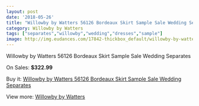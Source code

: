 ```yaml
---
layout: post
date: '2018-05-26'
title: "Willowby by Watters 56126 Bordeaux Skirt Sample Sale Wedding Separates"
category: Willowby by Watters
tags: ["separates","willowby","wedding","dresses","sample"]
image: http://img.eudances.com/17842-thickbox_default/willowby-by-watters-56126-bordeaux-skirt-sample-sale-wedding-separates.jpg
---
```

Willowby by Watters 56126 Bordeaux Skirt Sample Sale Wedding Separates

On Sales: **$322.99**
<a href="https://www.eudances.com/en/willowby-by-watters/5186-willowby-by-watters-56126-bordeaux-skirt-sample-sale-wedding-separates.html"><amp-img layout="responsive" width="600" height="600" src="//img.eudances.com/17842-thickbox_default/willowby-by-watters-56126-bordeaux-skirt-sample-sale-wedding-separates.jpg" alt="Willowby by Watters 56126 Bordeaux Skirt Sample Sale Wedding Separates 0" /></a>
<a href="https://www.eudances.com/en/willowby-by-watters/5186-willowby-by-watters-56126-bordeaux-skirt-sample-sale-wedding-separates.html"><amp-img layout="responsive" width="600" height="600" src="//img.eudances.com/17849-thickbox_default/willowby-by-watters-56126-bordeaux-skirt-sample-sale-wedding-separates.jpg" alt="Willowby by Watters 56126 Bordeaux Skirt Sample Sale Wedding Separates 1" /></a>
<a href="https://www.eudances.com/en/willowby-by-watters/5186-willowby-by-watters-56126-bordeaux-skirt-sample-sale-wedding-separates.html"><amp-img layout="responsive" width="600" height="600" src="//img.eudances.com/17848-thickbox_default/willowby-by-watters-56126-bordeaux-skirt-sample-sale-wedding-separates.jpg" alt="Willowby by Watters 56126 Bordeaux Skirt Sample Sale Wedding Separates 2" /></a>
<a href="https://www.eudances.com/en/willowby-by-watters/5186-willowby-by-watters-56126-bordeaux-skirt-sample-sale-wedding-separates.html"><amp-img layout="responsive" width="600" height="600" src="//img.eudances.com/17847-thickbox_default/willowby-by-watters-56126-bordeaux-skirt-sample-sale-wedding-separates.jpg" alt="Willowby by Watters 56126 Bordeaux Skirt Sample Sale Wedding Separates 3" /></a>
<a href="https://www.eudances.com/en/willowby-by-watters/5186-willowby-by-watters-56126-bordeaux-skirt-sample-sale-wedding-separates.html"><amp-img layout="responsive" width="600" height="600" src="//img.eudances.com/17846-thickbox_default/willowby-by-watters-56126-bordeaux-skirt-sample-sale-wedding-separates.jpg" alt="Willowby by Watters 56126 Bordeaux Skirt Sample Sale Wedding Separates 4" /></a>
<a href="https://www.eudances.com/en/willowby-by-watters/5186-willowby-by-watters-56126-bordeaux-skirt-sample-sale-wedding-separates.html"><amp-img layout="responsive" width="600" height="600" src="//img.eudances.com/17845-thickbox_default/willowby-by-watters-56126-bordeaux-skirt-sample-sale-wedding-separates.jpg" alt="Willowby by Watters 56126 Bordeaux Skirt Sample Sale Wedding Separates 5" /></a>
<a href="https://www.eudances.com/en/willowby-by-watters/5186-willowby-by-watters-56126-bordeaux-skirt-sample-sale-wedding-separates.html"><amp-img layout="responsive" width="600" height="600" src="//img.eudances.com/17844-thickbox_default/willowby-by-watters-56126-bordeaux-skirt-sample-sale-wedding-separates.jpg" alt="Willowby by Watters 56126 Bordeaux Skirt Sample Sale Wedding Separates 6" /></a>
<a href="https://www.eudances.com/en/willowby-by-watters/5186-willowby-by-watters-56126-bordeaux-skirt-sample-sale-wedding-separates.html"><amp-img layout="responsive" width="600" height="600" src="//img.eudances.com/17843-thickbox_default/willowby-by-watters-56126-bordeaux-skirt-sample-sale-wedding-separates.jpg" alt="Willowby by Watters 56126 Bordeaux Skirt Sample Sale Wedding Separates 7" /></a>

Buy it: [Willowby by Watters 56126 Bordeaux Skirt Sample Sale Wedding Separates](https://www.eudances.com/en/willowby-by-watters/5186-willowby-by-watters-56126-bordeaux-skirt-sample-sale-wedding-separates.html "Willowby by Watters 56126 Bordeaux Skirt Sample Sale Wedding Separates")

View more: [Willowby by Watters](https://www.eudances.com/en/48-willowby-by-watters "Willowby by Watters")